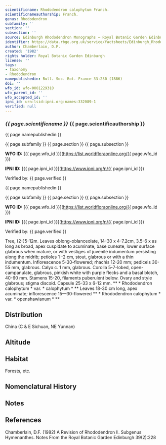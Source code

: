 ```yaml
---
scientificname: Rhododendron calophytum Franch.
scientificnameauthorship: Franch.
genus: Rhododendron
subfamily: ''
section: ''
subsection: ''
source: Edinburgh Rhododendron Monographs – Royal Botanic Garden Edinburgh
identifier: https://data.rbge.org.uk/service/factsheets/Edinburgh_Rhododendron_Monographs.xhtml
author: Chamberlain, D.F.
created: '1982'
rights holder: Royal Botanic Garden Edinburgh
license: ''
tags:
- taxonomy
- Rhododendron
namepublishedin: Bull. Soc. Bot. France 33:230 (1886)
doi: ''
wfo_id: wfo-0001229310
wfo_parent_id: ''
wfo_accepted_id: ''
ipni_id: urn:lsid:ipni.org:names:332089-1
verified: null
---
```

### _{{ page.scientificname }}_ {{ page.scientificauthorship }}
 {{ page.namepublishedin }}

{{ page.subfamily }} {{ page.section }} {{ page.subsection }}

**WFO ID:** [{{ page.wfo_id }}](https://list.worldfloraonline.org/{{ page.wfo_id }})

**IPNI ID:** [{{ page.ipni_id }}](https://www.ipni.org/n/{{ page.ipni_id }})

Verified by: {{ page.verified }}

 {{ page.namepublishedin }}

{{ page.subfamily }} {{ page.section }} {{ page.subsection }}

**WFO ID:** [{{ page.wfo_id }}](https://list.worldfloraonline.org/{{ page.wfo_id }})

**IPNI ID:** [{{ page.ipni_id }}](https://www.ipni.org/n/{{ page.ipni_id }})

Verified by: {{ page.verified }}



Tree, (2-)5-12m. Leaves oblong-oblanceolate, 14-30 x 4-7.2cm, 3.5-6 x as long as broad, apex cuspidate to acuminate, base cuneate, lower surface glabrous when mature, or with vestiges of juvenile indumentum persisting along the midrib; petioles 1 -2 cm, stout, glabrous or with a thin indumentum. Inflorescence 5-30-flowered; rhachis 12-20 mm; pedicels 30-55 mm, glabrous. Calyx c. 1 mm, glabrous. Corolla 5-7-lobed, open-campanulate, glabrous, pinkish white with purple flecks and a basal blotch, 40-60 mm. Stamens 15-20, filaments puberulent below. Ovary and style glabrous; stigma discoid. Capsule 25-33 x 6-12 mm. ** * Rhododendron calophytum * var. * calophytum * ** Leaves 18-30 cm long, apex acuminate; inflorescence 15—30-flowered ** * Rhododendron calophytum * var. * openshawianum * **

## Distribution
China (C & E Sichuan, NE Yunnan)

## Altitude


## Habitat
Forests, etc.

## Nomenclatural History

                       
## Notes


## References

Chamberlain, D.F. (1982) A Revision of Rhododendron II. Subgenus Hymenanthes. Notes From the Royal Botanic Garden Edinburgh 39(2):228
